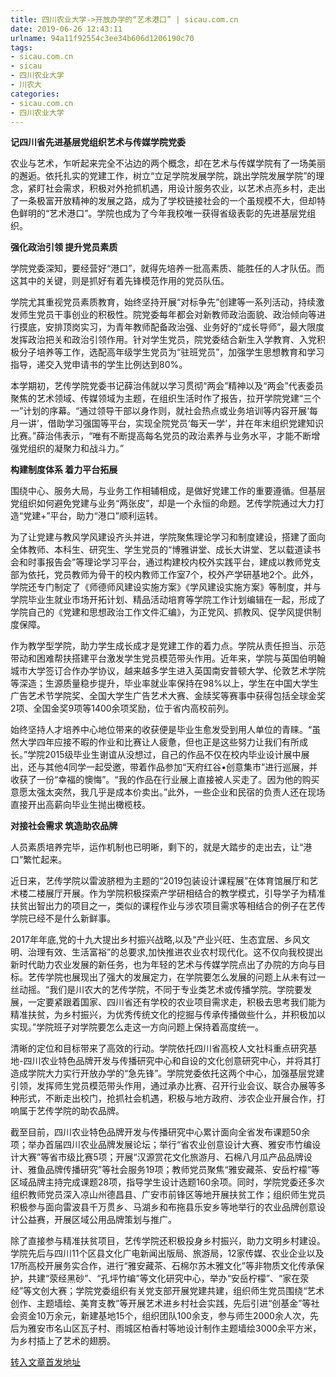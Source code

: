 ```yaml
---
title: 四川农业大学->开放办学的“艺术港口” | sicau.com.cn
date: 2019-06-26 12:43:11
urlname: 94a11f92554c3ee34b606d1206190c70
tags: 
- sicau.com.cn
- sicau
- 四川农业大学
- 川农大
categories:
- sicau.com.cn
- 四川农业大学
---
```



**记四川省先进基层党组织艺术与传媒学院党委**

农业与艺术，乍听起来完全不沾边的两个概念，却在艺术与传媒学院有了一场美丽的邂逅。依托扎实的党建工作，树立“立足学院发展学院，跳出学院发展学院”的理念，紧盯社会需求，积极对外抢抓机遇，用设计服务农业，以艺术点亮乡村，走出了一条极富开放精神的发展之路，成为了学校链接社会的一个虽规模不大，但却特色鲜明的“艺术港口”。学院也成为了今年我校唯一获得省级表彰的先进基层党组织。

**强化政治引领 提升党员素质**

学院党委深知，要经营好“港口”，就得先培养一批高素质、能胜任的人才队伍。而这其中的关键，则是抓好有着先锋模范作用的党员队伍。

学院尤其重视党员素质教育，始终坚持开展“对标争先”创建等一系列活动，持续激发师生党员干事创业的积极性。院党委每年都会对新教师政治面貌、政治倾向等进行摸底，安排顶岗实习，为青年教师配备政治强、业务好的“成长导师”，最大限度发挥政治把关和政治引领作用。针对学生党员，院党委结合新生入学教育、入党积极分子培养等工作，选配高年级学生党员为“驻班党员”，加强学生思想教育和学习指导，递交入党申请书的学生比例达到80%。

本学期初，艺传学院党委书记薛治伟就以学习贯彻“两会”精神以及“两会”代表委员聚焦的艺术领域、传媒领域为主题，在组织生活时作了报告，拉开学院党建“三个一”计划的序幕。“通过领导干部以身作则，就社会热点或业务培训等内容开展‘每月一讲’，借助学习强国等平台，实现全院党员‘每天一学’，并在年末组织党建知识比赛。”薛治伟表示，“唯有不断提高每名党员的政治素养与业务水平，才能不断增强党组织的凝聚力和战斗力。”

**构建制度体系 着力平台拓展**

围绕中心、服务大局，与业务工作相辅相成，是做好党建工作的重要遵循。但基层党组织如何避免党建与业务“两张皮”，却是一个永恒的命题。艺传学院通过大力打造“党建+”平台，助力“港口”顺利运转。

为了让党建与教风学风建设齐头并进，学院聚焦理论学习和制度建设，搭建了面向全体教师、本科生、研究生、学生党员的“博雅讲堂、成长大讲堂、艺以载道读书会和时事报告会”等理论学习平台，通过构建校内校外实践平台，建成以教师党支部为依托，党员教师为骨干的校内教师工作室7个，校外产学研基地2个。此外，学院还专门制定了《师德师风建设实施方案》《学风建设实施方案》等制度，并与学院毕业生就业市场开拓计划、精品活动培育等学院工作计划编辑在一起，形成了学院自己的《党建和思想政治工作文件汇编》，为正党风、抓教风、促学风提供制度保障。

作为教学型学院，助力学生成长成才是党建工作的着力点。学院从责任担当、示范带动和困难帮扶搭建平台激发学生党员模范带头作用。近年来，学院与英国伯明翰城市大学签订合作办学协议，越来越多学生进入英国南安普顿大学、伦敦艺术学院等深造；生源质量稳步提升，毕业率就业率保持在98%以上，学生在中国大学生广告艺术节学院奖、全国大学生广告艺术大赛、金牍奖等赛事中获得包括全球金奖2项、全国金奖9项等1400余项奖励，位于省内高校前列。

始终坚持人才培养中心地位带来的收获便是毕业生愈发受到用人单位的青睐。“虽然大学四年应接不暇的作业和比赛让人疲惫，但也正是这些努力让我们有所成长。”学院2015级毕业生谢谊从没想过，自己的作品不仅在校内毕业设计展中展出，还与其他4同学一起受邀，带着作品参加“天府红谷•创意集市”进行巡展，并收获了一份“幸福的懊悔”。“我的作品在行业展上直接被人买走了。因为他的购买意愿太强太突然，我几乎是成本价卖出。”此外，一些企业和民宿的负责人还在现场直接开出高薪向毕业生抛出橄榄枝。

**对接社会需求 筑造助农品牌**

人员素质培养完毕，运作机制也已明晰，剩下的，就是大踏步的走出去，让“港口”繁忙起来。

近日来，艺传学院以雷波脐橙为主题的“2019包装设计课程展”在体育馆展厅和艺术楼二楼展厅开展。作为学院积极探索产学研相结合的教学模式，引导学子为精准扶贫出智出力的项目之一，类似的课程作业与涉农项目需求等相结合的例子在艺传学院已经不是什么新鲜事。

2017年年底,党的十九大提出乡村振兴战略,以及“产业兴旺、生态宜居、乡风文明、治理有效、生活富裕”的总要求,加快推进农业农村现代化。这不仅向我校提出新时代助力农业发展的新任务，也为年轻的艺术与传媒学院点出了办院的方向与目标。艺传学院也展现出了强大的发展定力，在学院要怎么发展的问题上从未有过一丝动摇。“我们是川农大的艺传学院，不同于专业类艺术或传播学院。学院要发展，一定要紧跟着国家、四川省还有学校的农业项目需求走，积极去思考我们能为精准扶贫，为乡村振兴，为优秀传统文化的挖掘与传承传播做些什么，并积极加以实现。”学院班子对学院要怎么走这一方向问题上保持着高度统一。

清晰的定位和目标带来了高效的行动。学院依托四川省高校人文社科重点研究基地-四川农业特色品牌开发与传播研究中心和自设的文化创意研究中心，并将其打造成学院大力实行开放办学的“急先锋”。学院党委依托这两个中心，加强基层党建引领，发挥师生党员模范带头作用，通过承办比赛、召开行业会议、联合办展等多种形式，不断走出校门，抢抓社会机遇，积极与地方政府、涉农企业开展合作，打响属于艺传学院的助农品牌。

截至目前，四川农业特色品牌开发与传播研究中心累计面向全省发布课题50余项；举办首届四川农业品牌发展论坛；举行“省农业创意设计大赛、雅安市竹编设计大赛”等省市级比赛5项；开展“汉源赏花文化旅游月、石棉八月瓜产品品牌设计、雅鱼品牌传播研究”等社会服务19项；教师党员聚焦“雅安藏茶、安岳柠檬”等区域品牌主持完成课题28项，指导学生设计选题160余项。同时，学院党委还多次组织教师党员深入凉山州德昌县、广安市前锋区等地开展扶贫工作；组织师生党员积极参与面向雷波县千万贯乡、马湖乡和布拖县乐安乡等地举行的农业品牌创意设计公益赛，开展区域公用品牌策划与推广。

除了直接参与精准扶贫项目，艺传学院还积极投身乡村振兴，助力文明乡村建设。学院先后与四川11个区县文化广电新闻出版局、旅游局，12家传媒、农业企业以及17所高校开展务实合作，进行“雅安藏茶、石棉尔苏木雅文化”等非物质文化传承保护，共建“荥经黑砂”、“孔坪竹编”等文化研究中心，举办“安岳柠檬”、“家在荥经”等文创大赛；学院党委组织有关党支部开展党建共建，组织师生党员围绕“艺术创作、主题墙绘、美育支教”等开展艺术进乡村社会实践，先后引进“创基金”等社会资金10万余元，新建基地15个，组织团队100余支，参与师生2000余人次，先后为雅安市名山区瓦子村、雨城区柏香村等地设计制作主题墙绘3000余平方米，为乡村插上了艺术的翅膀。





[转入文章首发地址](https://news.sicau.edu.cn/info/1078/52281.htm)